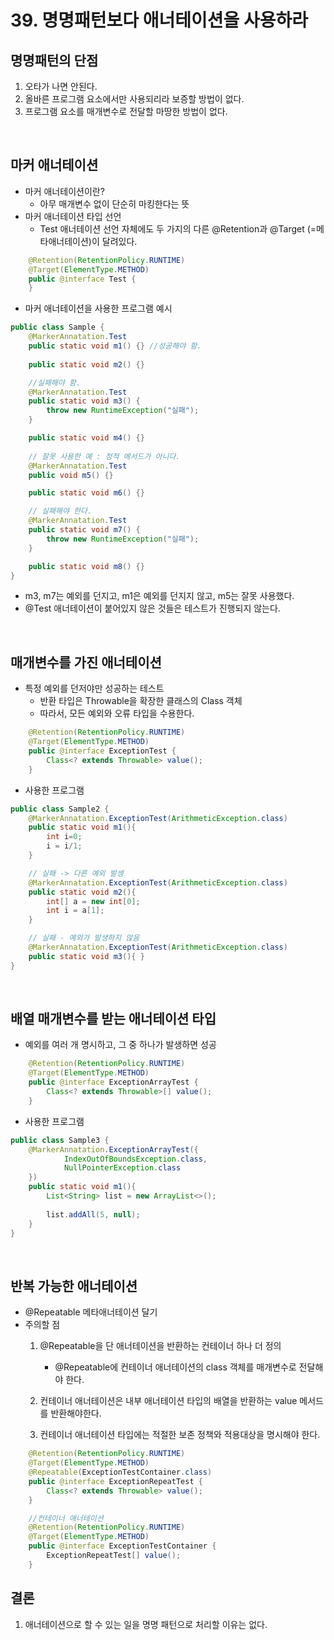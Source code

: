 # 39. 명명패턴보다 애너테이션을 사용하라

## 명명패턴의 단점
1. 오타가 나면 안된다.
2. 올바른 프로그램 요소에서만 사용되리라 보증할 방법이 없다. 
3. 프로그램 요소를 매개변수로 전달할 마땅한 방법이 없다.

</br>

## 마커 애너테이션
- 마커 애너테이션이란?
    - 아무 매개변수 없이 단순히 마킹한다는 뜻
- 마커 애너테이션 타입 선언
    - Test 애너테이션 선언 자체에도 두 가지의 다른 @Retention과 @Target (=메타애너테이션)이 달려있다.
```java
    @Retention(RetentionPolicy.RUNTIME)
    @Target(ElementType.METHOD)
    public @interface Test {
    }
```

- 마커 애너테이션을 사용한 프로그램 예시 
``` java
public class Sample {
    @MarkerAnnatation.Test
    public static void m1() {} //성공해야 함.
    
    public static void m2() {}

    //실패해야 함.
    @MarkerAnnatation.Test
    public static void m3() {
        throw new RuntimeException("실패");
    }

    public static void m4() {}
    
    // 잘못 사용한 예 : 정적 메서드가 아니다.
    @MarkerAnnatation.Test
    public void m5() {}

    public static void m6() {}

    // 실패해야 한다.
    @MarkerAnnatation.Test
    public static void m7() {
        throw new RuntimeException("실패");
    }

    public static void m8() {}
}

```
- m3, m7는 예외를 던지고, m1은 예외를 던지지 않고, m5는 잘못 사용했다.
- @Test 애너테이션이 붙어있지 않은 것들은 테스트가 진행되지 않는다.

</br>

## 매개변수를 가진 애너테이션
- 특정 예외를 던저야만 성공하는 테스트
    - 반환 타입은 Throwable을 확장한 클래스의 Class 객체
    - 따라서, 모든 예외와 오류 타입을 수용한다.
```java
    @Retention(RetentionPolicy.RUNTIME)
    @Target(ElementType.METHOD)
    public @interface ExceptionTest {
        Class<? extends Throwable> value();
    }
```

- 사용한 프로그램 
```java
public class Sample2 {
    @MarkerAnnatation.ExceptionTest(ArithmeticException.class)
    public static void m1(){
        int i=0;
        i = i/1;
    }

    // 실패 -> 다른 예외 발셍
    @MarkerAnnatation.ExceptionTest(ArithmeticException.class)
    public static void m2(){
        int[] a = new int[0];
        int i = a[1];
    }

    // 실패 - 예외가 발생하지 않음
    @MarkerAnnatation.ExceptionTest(ArithmeticException.class)
    public static void m3(){ }
}
```

</br>


## 배열 매개변수를 받는 애너테이션 타입
- 예외를 여러 개 명시하고, 그 중 하나가 발생하면 성공
```java
    @Retention(RetentionPolicy.RUNTIME)
    @Target(ElementType.METHOD)
    public @interface ExceptionArrayTest {
        Class<? extends Throwable>[] value();
    }
```

- 사용한 프로그램
```java
public class Sample3 {
    @MarkerAnnatation.ExceptionArrayTest({
            IndexOutOfBoundsException.class,
            NullPointerException.class
    })
    public static void m1(){
        List<String> list = new ArrayList<>();
        
        list.addAll(5, null);
    }
}
```

</br>


## 반복 가능한 애너테이션
- @Repeatable 메타애너테이션 달기
- 주의할 점
    1. @Repeatable을 단 애너테이션을 반환하는 컨테이너 하나 더 정의
        - @Repeatable에 컨테이너 애너테이션의 class 객체를 매개변수로 전달해야 한다.

    2. 컨테이너 애너테이션은 내부 애너테이션 타입의 배열을 반환하는 value 메서드를 반환해야한다.
    3. 컨테이너 애너테이션 타입에는 적절한 보존 정책와 적용대상을 명시해야 한다.
```java
    @Retention(RetentionPolicy.RUNTIME)
    @Target(ElementType.METHOD)
    @Repeatable(ExceptionTestContainer.class)
    public @interface ExceptionRepeatTest {
        Class<? extends Throwable> value();
    }

    //컨테이너 애너테이션 
    @Retention(RetentionPolicy.RUNTIME)
    @Target(ElementType.METHOD)
    public @interface ExceptionTestContainer {
        ExceptionRepeatTest[] value();
    }
```


## 결론
1. 애너테이션으로 할 수 있는 일을 명명 패턴으로 처리할 이유는 없다. 

